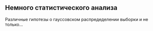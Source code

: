 ## Немного статистического анализа 
Различные гипотезы о гауссовском распредеделении выборки и не только...
